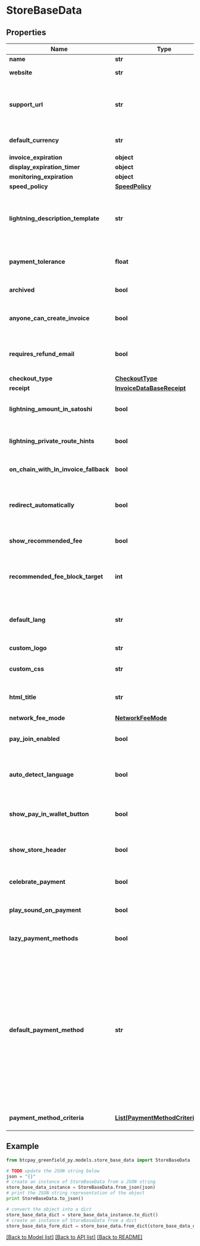 # StoreBaseData


## Properties
Name | Type | Description | Notes
------------ | ------------- | ------------- | -------------
**name** | **str** | The name of the store | [optional] 
**website** | **str** | The absolute url of the store | [optional] 
**support_url** | **str** | The support URI of the store, can contain the placeholders &#x60;{OrderId}&#x60; and &#x60;{InvoiceId}&#x60;. Can be any valid URI, such as a website, email, and nostr. | [optional] 
**default_currency** | **str** | The default currency of the store | [optional] [default to 'USD']
**invoice_expiration** | **object** |  | [optional] 
**display_expiration_timer** | **object** |  | [optional] 
**monitoring_expiration** | **object** |  | [optional] 
**speed_policy** | [**SpeedPolicy**](SpeedPolicy.md) |  | [optional] 
**lightning_description_template** | **str** | The BOLT11 description of the lightning invoice in the checkout. You can use placeholders &#39;{StoreName}&#39;, &#39;{ItemDescription}&#39; and &#39;{OrderId}&#39;. | [optional] 
**payment_tolerance** | **float** | Consider an invoice fully paid, even if the payment is missing &#39;x&#39; % of the full amount. | [optional] [default to 0]
**archived** | **bool** | If true, the store does not appear in the stores list by default. | [optional] [default to False]
**anyone_can_create_invoice** | **bool** | If true, then no authentication is needed to create invoices on this store. | [optional] [default to False]
**requires_refund_email** | **bool** | If true, the checkout page will ask to enter an email address before accessing payment information. | [optional] [default to False]
**checkout_type** | [**CheckoutType**](CheckoutType.md) |  | [optional] 
**receipt** | [**InvoiceDataBaseReceipt**](InvoiceDataBaseReceipt.md) |  | [optional] 
**lightning_amount_in_satoshi** | **bool** | If true, lightning payment methods show amount in satoshi in the checkout page. | [optional] [default to False]
**lightning_private_route_hints** | **bool** | Should private route hints be included in the lightning payment of the checkout page. | [optional] [default to False]
**on_chain_with_ln_invoice_fallback** | **bool** | Unify on-chain and lightning payment URL. | [optional] [default to False]
**redirect_automatically** | **bool** | After successfull payment, should the checkout page redirect the user automatically to the redirect URL of the invoice? | [optional] [default to False]
**show_recommended_fee** | **bool** |  | [optional] [default to True]
**recommended_fee_block_target** | **int** | The fee rate recommendation in the checkout page for the on-chain payment to be confirmed after &#39;x&#39; blocks. | [optional] [default to 1]
**default_lang** | **str** | The default language to use in the checkout page. (The different translations available are listed [here](https://github.com/btcpayserver/btcpayserver/tree/master/BTCPayServer/wwwroot/locales) | [optional] [default to 'en']
**custom_logo** | **str** | URL to a logo to include in the checkout page. | [optional] 
**custom_css** | **str** | URL to a CSS stylesheet to include in the checkout page | [optional] 
**html_title** | **str** | The HTML title of the checkout page (when you over the tab in your browser) | [optional] 
**network_fee_mode** | [**NetworkFeeMode**](NetworkFeeMode.md) |  | [optional] 
**pay_join_enabled** | **bool** | If true, payjoin will be proposed in the checkout page if possible. ([More information](https://docs.btcpayserver.org/Payjoin/)) | [optional] [default to False]
**auto_detect_language** | **bool** | If true, the language on the checkout page will adapt to the language defined by the user&#39;s browser settings | [optional] [default to False]
**show_pay_in_wallet_button** | **bool** | If true, the \&quot;Pay in wallet\&quot; button will be shown on the checkout page (Checkout V2) | [optional] [default to True]
**show_store_header** | **bool** | If true, the store header will be shown on the checkout page (Checkout V2) | [optional] [default to True]
**celebrate_payment** | **bool** | If true, payments on the checkout page will be celebrated with confetti (Checkout V2) | [optional] [default to True]
**play_sound_on_payment** | **bool** | If true, sounds on the checkout page will be enabled (Checkout V2) | [optional] [default to False]
**lazy_payment_methods** | **bool** | If true, payment methods are enabled individually upon user interaction in the invoice | [optional] [default to False]
**default_payment_method** | **str** | Payment method IDs are a combination of crypto code and payment type. Available payment method IDs for Bitcoin are:   - &#x60;\&quot;BTC-OnChain\&quot;&#x60; (with the equivalent of &#x60;\&quot;BTC\&quot;&#x60;)    -&#x60;\&quot;BTC-LightningLike\&quot;&#x60;: Any supported LN-based payment method (Lightning or LNURL)    - &#x60;\&quot;BTC-LightningNetwork\&quot;&#x60;: Lightning    - &#x60;\&quot;BTC-LNURLPAY\&quot;&#x60;: LNURL        Note: Separator can be either &#x60;-&#x60; or &#x60;_&#x60;. | [optional] 
**payment_method_criteria** | [**List[PaymentMethodCriteriaData]**](PaymentMethodCriteriaData.md) | The criteria required to activate specific payment methods. | [optional] 

## Example

```python
from btcpay_greenfield_py.models.store_base_data import StoreBaseData

# TODO update the JSON string below
json = "{}"
# create an instance of StoreBaseData from a JSON string
store_base_data_instance = StoreBaseData.from_json(json)
# print the JSON string representation of the object
print StoreBaseData.to_json()

# convert the object into a dict
store_base_data_dict = store_base_data_instance.to_dict()
# create an instance of StoreBaseData from a dict
store_base_data_form_dict = store_base_data.from_dict(store_base_data_dict)
```
[[Back to Model list]](../README.md#documentation-for-models) [[Back to API list]](../README.md#documentation-for-api-endpoints) [[Back to README]](../README.md)


